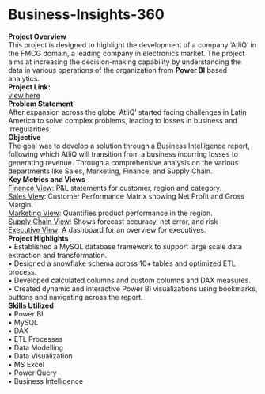 # Business-Insights-360
**Project Overview**  
This project is designed to highlight the development of a company ‘AtliQ’ in the FMCG domain, a leading company in electronics market. The project aims at increasing the decision-making capability by understanding the data in various operations of the organization from **Power BI** based analytics.  
**Project Link:**  
[view here]("https://app.powerbi.com/view?r=eyJrIjoiOTM2NDQ1ODYtZjc2OS00NjhiLTgxNjItNjIxOTg2Zjg5MjA5IiwidCI6ImM2ZTU0OWIzLTVmNDUtNDAzMi1hYWU5LWQ0MjQ0ZGM1YjJjNCJ9")   
**Problem Statement**  
After expansion across the globe ‘AtliQ’ started facing challenges in Latin America to solve complex problems, leading to losses in business and irregularities.  
**Objective**  
The goal was to develop a solution through a Business Intelligence report, following which AtliQ will transition from a business incurring losses to generating revenue. Through a comprehensive analysis on the various departments like Sales, Marketing, Finance, and Supply Chain.  
**Key Metrics and Views**   
<ins>Finance View</ins>: P&L statements for customer, region and category.  
<ins>Sales View</ins>: Customer Performance Matrix showing Net Profit and Gross Margin.  
<ins>Marketing View</ins>: Quantifies product performance in the region.  
<ins>Supply Chain View</ins>: Shows forecast accuracy, net error, and risk   
<ins>Executive View</ins>:  A dashboard for an overview for executives.  
**Project Highlights**  
•	Established a MySQL database framework to support large scale data extraction and transformation.  
•	Designed a snowflake schema across 10+ tables and optimized ETL process.  
•	Developed calculated columns and custom columns and DAX measures.  
•	Created dynamic and interactive Power BI visualizations using bookmarks, buttons and navigating across the report.  
**Skills Utilized**  
•	Power BI  
•	MySQL  
•	DAX  
•	ETL Processes  
•	Data Modelling  
•	Data Visualization  
•	MS Excel  
•	Power Query  
•	Business Intelligence  


